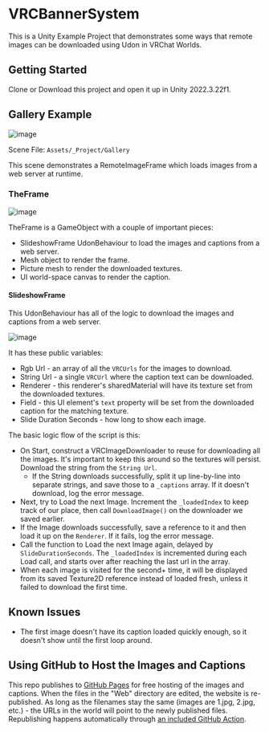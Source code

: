 ﻿# VRCBannerSystem

This is a Unity Example Project that demonstrates some ways that remote images can be downloaded using Udon in VRChat Worlds.

## Getting Started

Clone or Download this project and open it up in Unity 2022.3.22f1.

## Gallery Example

![image](https://user-images.githubusercontent.com/737888/219288424-78c3940a-3281-4f51-8d24-c34168c38444.png)

Scene File: `Assets/_Project/Gallery`

This scene demonstrates a RemoteImageFrame which loads images from a web server at runtime.

### TheFrame

![image](https://user-images.githubusercontent.com/737888/219288603-2fc2753b-27a1-4f61-ad22-a51df527907d.png)

TheFrame is a GameObject with a couple of important pieces:
* SlideshowFrame UdonBehaviour to load the images and captions from a web server.
* Mesh object to render the frame.
* Picture mesh to render the downloaded textures.
* UI world-space canvas to render the caption.

#### SlideshowFrame

This UdonBehaviour has all of the logic to download the images and captions from a web server.

![image](https://user-images.githubusercontent.com/737888/219288738-ace09705-18d4-4f8e-bb45-792ff662bf7b.png)

It has these public variables:
* Rgb Url - an array of all the `VRCUrls` for the images to download.
* String Url - a single `VRCUrl` where the caption text can be downloaded.
* Renderer - this renderer's sharedMaterial will have its texture set from the downloaded textures.
* Field - this UI element's `text` property will be set from the downloaded caption for the matching texture.
* Slide Duration Seconds - how long to show each image.

The basic logic flow of the script is this:

* On Start, construct a VRCImageDownloader to reuse for downloading all the images. It's important to keep this around so the textures will persist. Download the string from the `String Url`.
  * If the String downloads successfully, split it up line-by-line into separate strings, and save those to a `_captions` array. If it doesn't download, log the error message.
* Next, try to Load the next Image. Increment the `_loadedIndex` to keep track of our place, then call `DownloadImage()` on the downloader we saved earlier.
* If the Image downloads successfully, save a reference to it and then load it up on the `Renderer`. If it fails, log the error message.
* Call the function to Load the next Image again, delayed by `SlideDurationSeconds`. The `_loadedIndex` is incremented during each Load call, and starts over after reaching the last url in the array.
* When each image is visited for the second+ time, it will be displayed from its saved Texture2D reference instead of loaded fresh, unless it failed to download the first time.

## Known Issues

* The first image doesn't have its caption loaded quickly enough, so it doesn't show until the first loop around.

## Using GitHub to Host the Images and Captions

This repo publishes to [GitHub Pages](https://pages.github.com/) for free hosting of the images and captions. When the files in the "Web" directory are edited, the website is re-published. As long as the filenames stay the same (images are 1.jpg, 2.jpg, etc.) - the URLs in the world will point to the newly published files. Republishing happens automatically through [an included GitHub Action](https://github.com/vrchat-community/examples-image-loading/actions/workflows/static.yml).